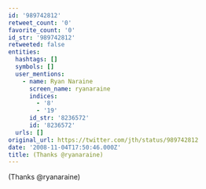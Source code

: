 ```yaml
---
id: '989742812'
retweet_count: '0'
favorite_count: '0'
id_str: '989742812'
retweeted: false
entities:
  hashtags: []
  symbols: []
  user_mentions:
    - name: Ryan Naraine
      screen_name: ryanaraine
      indices:
        - '8'
        - '19'
      id_str: '8236572'
      id: '8236572'
  urls: []
original_url: https://twitter.com/jth/status/989742812
date: '2008-11-04T17:50:46.000Z'
title: (Thanks @ryanaraine)
---
```


(Thanks @ryanaraine)